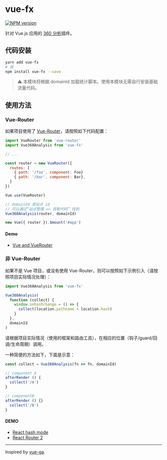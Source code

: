 # vue-fx

[![NPM version](https://img.shields.io/npm/v/vue-fx.svg?style=flat-square)](https://npmjs.com/package/vue-fx)

针对 Vue.js 应用的 [360 分析](https://fenxi.360.cn/login/present)插件。

## 代码安装

```bash
yarn add vue-fx
# 或
npm install vue-fx --save
```

> :warning: 本模块将根据 domainId 加载统计脚本。使用本模块无需自行安装基础流量代码。

## 使用方法

### Vue-Router

如果项目使用了 [Vue-Router](https://router.vuejs.org/zh-cn)，请按照如下代码配置：

```js
import VueRouter from 'vue-router'
import Vue360Analysis from 'vue-fx'

// ...

const router = new VueRouter({
  routes: [
    { path: '/foo', component: Foo}
    { path: '/bar', component: Bar},
  ]
})

Vue.use(VueRouter)

// domainId 是站点 id
// 可以通过“站点管理 => 获取代码” 找到
Vue360Analysis(router, domainId)

new Vue({ router }).$mount('#app')
```

#### Demo

- [Vue and VueRouter](https://code.h5jun.com/desax)

### 非 Vue-Router

如果不是 Vue 项目，或没有使用 Vue-Router，则可以按照如下示例引入（请按照项目实际情况处理）：

```js
import Vue360Analysis from 'vue-fx'

Vue360Analysis(
  function (collect) {
    window.onhashchange = () => {
      collect(location.pathname + location.hash)
    }
  },
  domainId
)
```

请根据项目实际情况（使用的框架和路由工具），在相应的位置（钩子/guard/回调/生命周期）调用。

一种简便的方法如下，下面是示意：

```js
const collect = Vue360Analysis(fn => fn, domainId)

// component A
afterRender () {
  collect('/A')
}

// componentB
afterRender () {}
  collect('/B')
}
```

#### DEMO

- [React hash mode](https://code.h5jun.com/tusa/)
- [React Router 2](https://code.h5jun.com/mexi)

---
Inspired by [vue-ga](https://github.com/egoist/vue-ga/).
